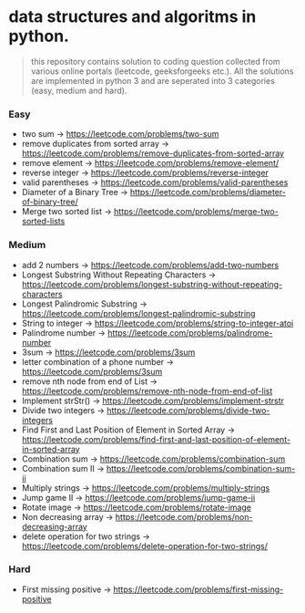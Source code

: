 # data structures and algoritms in python. 


> this repository contains solution to coding question collected from various online portals (leetcode, geeksforgeeks etc.). All the solutions are implemented in python 3 and are seperated into 3 categories (easy, medium and hard). 

### Easy

- two sum -> https://leetcode.com/problems/two-sum
- remove duplicates from sorted array -> https://leetcode.com/problems/remove-duplicates-from-sorted-array
- remove element -> https://leetcode.com/problems/remove-element/
- reverse integer -> https://leetcode.com/problems/reverse-integer
- valid parentheses -> https://leetcode.com/problems/valid-parentheses
- Diameter of a Binary Tree -> https://leetcode.com/problems/diameter-of-binary-tree/
- Merge two sorted list -> https://leetcode.com/problems/merge-two-sorted-lists 

### Medium

- add 2 numbers -> https://leetcode.com/problems/add-two-numbers
- Longest Substring Without Repeating Characters -> https://leetcode.com/problems/longest-substring-without-repeating-characters
- Longest Palindromic Substring -> https://leetcode.com/problems/longest-palindromic-substring
- String to integer -> https://leetcode.com/problems/string-to-integer-atoi
- Palindrome number -> https://leetcode.com/problems/palindrome-number
- 3sum -> https://leetcode.com/problems/3sum
- letter combination of a phone number -> https://leetcode.com/problems/3sum
- remove nth node from end of List -> https://leetcode.com/problems/remove-nth-node-from-end-of-list
- Implement strStr() -> https://leetcode.com/problems/implement-strstr
- Divide two integers -> https://leetcode.com/problems/divide-two-integers
- Find First and Last Position of Element in Sorted Array -> https://leetcode.com/problems/find-first-and-last-position-of-element-in-sorted-array
- Combination sum -> https://leetcode.com/problems/combination-sum
- Combination sum II -> https://leetcode.com/problems/combination-sum-ii
- Multiply strings -> https://leetcode.com/problems/multiply-strings
- Jump game II -> https://leetcode.com/problems/jump-game-ii
- Rotate image -> https://leetcode.com/problems/rotate-image
- Non decreasing array -> https://leetcode.com/problems/non-decreasing-array
- delete operation for two strings -> https://leetcode.com/problems/delete-operation-for-two-strings/

### Hard

- First missing positive -> https://leetcode.com/problems/first-missing-positive
